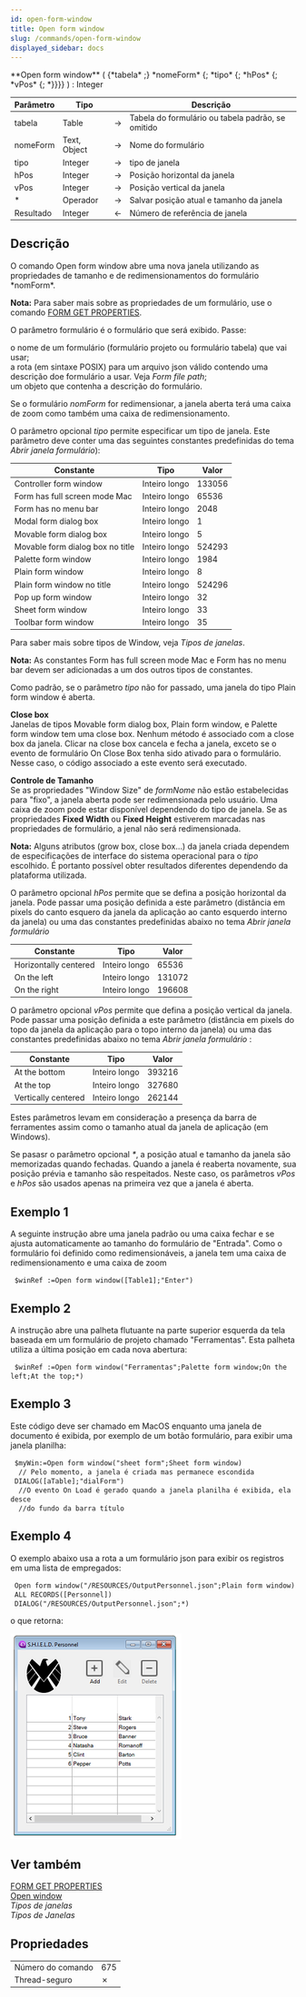 ```yaml
---
id: open-form-window
title: Open form window
slug: /commands/open-form-window
displayed_sidebar: docs
---
```


<!--REF #_command_.Open form window.Syntax-->**Open form window** ( {*tabela* ;} *nomeForm* {; *tipo* {; *hPos* {; *vPos* {; *}}}} ) : Integer<!-- END REF-->
<!--REF #_command_.Open form window.Params-->
| Parâmetro | Tipo |  | Descrição |
| --- | --- | --- | --- |
| tabela | Table | &#8594;  | Tabela do formulário ou tabela padrão, se omitido |
| nomeForm | Text, Object | &#8594;  | Nome do formulário |
| tipo | Integer | &#8594;  | tipo de janela |
| hPos | Integer | &#8594;  | Posição horizontal da janela |
| vPos | Integer | &#8594;  | Posição vertical da janela |
| * | Operador | &#8594;  | Salvar posição atual e tamanho da janela |
| Resultado | Integer | &#8592; | Número de referência de janela |

<!-- END REF-->

## Descrição 

<!--REF #_command_.Open form window.Summary-->O comando Open form window abre uma nova janela utilizando as propriedades de tamanho e de redimensionamentos do formulário *nomForm*.<!-- END REF-->

**Nota:** Para saber mais sobre as propriedades de um formulário, use o comando [FORM GET PROPERTIES](form-get-properties.md).

O parâmetro formulário é o formulário que será exibido. Passe:  
  
 o nome de um formulário (formulário projeto ou formulário tabela) que vai usar;  
 a rota (em sintaxe POSIX) para um arquivo json válido contendo uma descrição doe formulário a usar. Veja *Form file path*;  
 um objeto que contenha a descrição do formulário.

Se o formulário *nomForm* for redimensionar, a janela aberta terá uma caixa de zoom como também uma caixa de redimensionamento.

  
O parâmetro opcional *tipo* permite especificar um tipo de janela. Este parâmetro deve conter uma das seguintes constantes predefinidas do tema *Abrir janela formulário*):

| Constante                        | Tipo          | Valor  |
| -------------------------------- | ------------- | ------ |
| Controller form window           | Inteiro longo | 133056 |
| Form has full screen mode Mac    | Inteiro longo | 65536  |
| Form has no menu bar             | Inteiro longo | 2048   |
| Modal form dialog box            | Inteiro longo | 1      |
| Movable form dialog box          | Inteiro longo | 5      |
| Movable form dialog box no title | Inteiro longo | 524293 |
| Palette form window              | Inteiro longo | 1984   |
| Plain form window                | Inteiro longo | 8      |
| Plain form window no title       | Inteiro longo | 524296 |
| Pop up form window               | Inteiro longo | 32     |
| Sheet form window                | Inteiro longo | 33     |
| Toolbar form window              | Inteiro longo | 35     |

Para saber mais sobre tipos de Window, veja *Tipos de janelas*.

**Nota:** As constantes Form has full screen mode Mac e Form has no menu bar devem ser adicionadas a um dos outros tipos de constantes.

Como padrão, se o parâmetro *tipo* não for passado, uma janela do tipo Plain form window é aberta.

**Close box**  
Janelas de tipos Movable form dialog box, Plain form window, e Palette form window tem uma close box. Nenhum método é associado com a close box da janela. Clicar na close box cancela e fecha a janela, exceto se o evento de formulário On Close Box tenha sido ativado para o formulário. Nesse caso, o código associado a este evento será executado.

**Controle de Tamanho**  
Se as propriedades "Window Size" de *formNome* não estão estabelecidas para "fixo", a janela aberta pode ser redimensionada pelo usuário. Uma caixa de zoom pode estar disponível dependendo do tipo de janela. Se as propriedades **Fixed Width** ou **Fixed Height** estiverem marcadas nas propriedades de formulário, a jenal não será redimensionada.

**Nota:** Alguns atributos (grow box, close box...) da janela criada dependem de especificações de interface do sistema operacional para o *tipo* escolhido. É portanto possível obter resultados diferentes dependendo da plataforma utilizada.

O parâmetro opcional *hPos* permite que se defina a posição horizontal da janela. Pode passar uma posição definida a este parâmetro (distância em pixels do canto esquero da janela da aplicação ao canto esquerdo interno da janela) ou uma das constantes predefinidas abaixo no tema *Abrir janela formulário*

| Constante             | Tipo          | Valor  |
| --------------------- | ------------- | ------ |
| Horizontally centered | Inteiro longo | 65536  |
| On the left           | Inteiro longo | 131072 |
| On the right          | Inteiro longo | 196608 |

O parâmetro opcional *vPos* permite que defina a posição vertical da janela. Pode passar uma posição definida a este parâmetro (distância em pixels do topo da janela da aplicação para o topo interno da janela) ou uma das constantes predefinidas abaixo no tema *Abrir janela formulário* :

| Constante           | Tipo          | Valor  |
| ------------------- | ------------- | ------ |
| At the bottom       | Inteiro longo | 393216 |
| At the top          | Inteiro longo | 327680 |
| Vertically centered | Inteiro longo | 262144 |

Estes parâmetros levam em consideração a presença da barra de ferramentes assim como o tamanho atual da janela de aplicação (em Windows).

Se pasasr o parâmetro opcional *\**, a posição atual e tamanho da janela são memorizadas quando fechadas. Quando a janela é reaberta novamente, sua posição prévia e tamanho são respeitados. Neste caso, os parâmetros *vPos* e *hPos* são usados apenas na primeira vez que a janela é aberta.

## Exemplo 1 

A seguinte instrução abre uma janela padrão ou uma caixa fechar e se ajusta automaticamente ao tamanho do formulário de "Entrada". Como o formulário foi definido como redimensionáveis, a janela tem uma caixa de redimensionamento e uma caixa de zoom  
  
```4d
 $winRef :=Open form window([Table1];"Enter")
```

## Exemplo 2 

A instrução abre una palheta flutuante na parte superior esquerda da tela baseada em um formulário de projeto chamado "Ferramentas". Esta palheta utiliza a última posição em cada nova abertura: 

```4d
 $winRef :=Open form window("Ferramentas";Palette form window;On the left;At the top;*)
```

## Exemplo 3 

Este código deve ser chamado em MacOS enquanto uma janela de documento é exibida, por exemplo de um botão formulário, para exibir uma janela planilha:

```4d
 $myWin:=Open form window("sheet form";Sheet form window)
  // Pelo momento, a janela é criada mas permanece escondida
 DIALOG([aTable];"dialForm")
  //O evento On Load é gerado quando a janela planilha é exibida, ela desce
  //do fundo da barra título
```

## Exemplo 4 

O exemplo abaixo usa a rota a um formulário json para exibir os registros em uma lista de empregados: 

```4d
 Open form window("/RESOURCES/OutputPersonnel.json";Plain form window)
 ALL RECORDS([Personnel])
 DIALOG("/RESOURCES/OutputPersonnel.json";*)
```

o que retorna:

![](../assets/en/commands/pict3687439.en.png)

## Ver também 

[FORM GET PROPERTIES](form-get-properties.md)  
[Open window](open-window.md)  
*Tipos de janelas*  
*Tipos de Janelas*  

## Propriedades

|  |  |
| --- | --- |
| Número do comando | 675 |
| Thread-seguro | &cross; |


